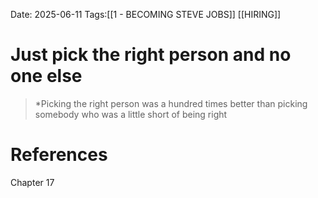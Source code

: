 Date: 2025-06-11
Tags:[[1 - BECOMING STEVE JOBS]] [[HIRING]] 

# Just pick the right person and no one else

>*Picking the right person was a hundred times better than picking somebody who was a little short of being right
# References 
Chapter 17